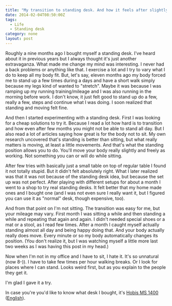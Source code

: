 ```yaml
---
title: "My transition to standing desk. And how it feels after slightly under a year."
date: 2014-02-04T08:50:00Z
tags:
  - Life
  - Standing desk
category: none
layout: post
---
```

Roughly a nine months ago I bought myself a standing desk. I've heard about it in previous years but I always thought it's just another extravaganza. What made me change my mind was interesting. I never had a back problems or anything like that. I exercise a lot and I try to vary what I do to keep all my body fit. But, let's say, eleven months ago my body forced me to stand up a few times during a days and have a short walk simply because my legs kind of wanted to "stretch". Maybe it was because I was ramping up my running training/mileage and I was also running in the morning before work. I don't know, it just felt good to stand up do a few, really a few, steps and continue what I was doing. I soon realized that standing and moving felt fine.

<!-- excerpt -->

And then I started experimenting with a standing desk. First I was looking for a cheap solutions to try it. Because I read a lot how hard is to transition and how even after few months you might not be able to stand all day. But I also read a lot of articles saying how great is for the body not to sit. My own research uncovered that's standing is better than sitting, but what really matters is moving, at least a little movements. And that's what the standing position allows you to do. You'll move your body really slightly and freely as working. Not something you can or will do while sitting.

After few tries with basically just a small table on top of regular table I found it not totally stupid. But it didn't felt absolutely right. What I later realized was that it was not because of the standing desk idea, but because the set up was not perfect. After playing with different setups for about a month I went to a shop to try real standing desks. It felt better that my home made ones and I bought one (and I was not even sure I really want it, but I figured you can use it as "normal" desk, though expensive, too).

And from that point on I'm not sitting. The transition was easy for me, but your mileage may vary. First month I was sitting a while and then standing a while and repeating that again and again. I didn't needed special shoes or a mat or a stool, as I read few times. After a month I caught myself actually standing almost all day and being happy doing that. And your body actually really does move. Every minute or so my body automatically changes its position. (You don't realize it, but I was watching myself a little more last two weeks as I was having this post in my head.)

Now when I'm not in my office and I have to sit, I hate it. It's so unnatural (now 8-)). I have to take few times per hour walking breaks. Or I look for places where I can stand. Looks weird first, but as you explain to the people they get it.

I'm glad I gave it a try. 

In case you're you'd like to know what desk I bought, it's [Hobis MS 1400][1] ([English][2]).

[1]: http://www.hobis.cz/cz/vyskove-stavitelne-stoly-motion-300/elektricky-stav-stul-delky-140-cm-ms-1400
[2]: http://www.hobis.cz/en/motion-300-adjustable-height-desks/height-adjustable-desk-140cm-ms-1400
